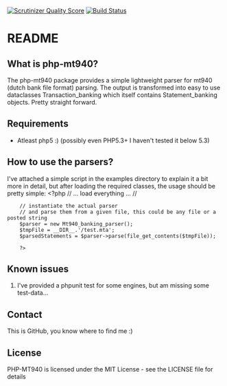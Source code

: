 [![Scrutinizer Quality Score](https://scrutinizer-ci.com/g/fruitl00p/php-mt940/badges/quality-score.png?s=1f4b01cd64b366d6fdfe942e042739902cd4e7cd)](https://scrutinizer-ci.com/g/fruitl00p/php-mt940/)
[![Build Status](https://travis-ci.org/fruitl00p/php-mt940.png?branch=master)](https://travis-ci.org/fruitl00p/php-mt940)

README
======

What is php-mt940?
----------------

The php-mt940 package provides a simple lightweight parser for mt940 (dutch bank file format) parsing. The output
is transformed into easy to use dataclasses Transaction_banking which itself contains Statement_banking objects. Pretty
straight forward.

Requirements
------------

* Atleast php5 :) (possibly even PHP5.3+ I haven't tested it below 5.3)

How to use the parsers?
-------------------

I've attached a simple script in the examples directory to explain it a bit more in detail, but after loading the
required classes, the usage should be pretty simple:
		<?php
		// ... load everything ... //

		// instantiate the actual parser
        // and parse them from a given file, this could be any file or a posted string
        $parser = new Mt940_banking_parser();
        $tmpFile = __DIR__.'/test.mta';
        $parsedStatements = $parser->parse(file_get_contents($tmpFile));

        ?>

Known issues
------------

1. I've provided a phpunit test for some engines, but am missing some test-data...

Contact
-------

This is GitHub, you know where to find me :)

License
-------

PHP-MT940 is licensed under the MIT License - see the LICENSE file for details
